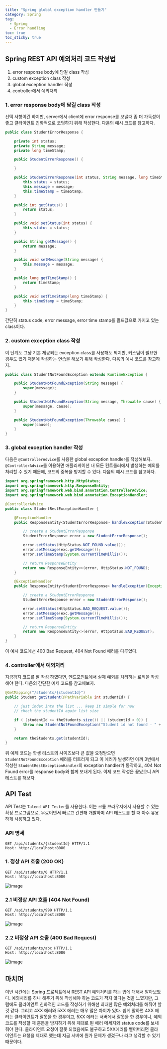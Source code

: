 ```yaml
---
title: "Spring global exception handler 만들기"
category: Spring
tag:
  - Spring
  - Error handling
toc: true
toc_sticky: true
---
```


## Spring REST API 예외처리 코드 작성법

1. error response body에 담길 class 작성
2. custom exception class 작성
3. global exception handler 작성
4. controller에서 예외처리

### 1. error response body에 담길 class 작성

선택 사항이긴 하지만, server에서 client에 error response를 보낼때 좀 더 가독성이 좋고 클라이언트 친화적으로 코딩하기 위해 작성한다. 다음의 예시 코드를 참고하자.

```java
public class StudentErrorResponse {

    private int status;
    private String message;
    private long timeStamp;

    public StudentErrorResponse() {

    }

    public StudentErrorResponse(int status, String message, long timeStamp) {
        this.status = status;
        this.message = message;
        this.timeStamp = timeStamp;
    }

    public int getStatus() {
        return status;
    }

    public void setStatus(int status) {
        this.status = status;
    }

    public String getMessage() {
        return message;
    }

    public void setMessage(String message) {
        this.message = message;
    }

    public long getTimeStamp() {
        return timeStamp;
    }

    public void setTimeStamp(long timeStamp) {
        this.timeStamp = timeStamp;
    }
}
```

간단히 status code, error message, error time stamp를 필드값으로 가지고 있는 class이다.

### 2. custom exception class 작성

이 단계도 그냥 기본 제공되는 exception class를 사용해도 되지만, 커스텀이 필요한 경우도 있기 때문에 작성하는 연습을 해보기 위해 작성한다. 다음의 예시 코드를 참고하자.

```java
public class StudentNotFoundException extends RuntimeException {

    public StudentNotFoundException(String message) {
        super(message);
    }

    public StudentNotFoundException(String message, Throwable cause) {
        super(message, cause);
    }

    public StudentNotFoundException(Throwable cause) {
        super(cause);
    }
}
```

### 3. global exception handler 작성

다음은 `@ControllerAdvice`를 사용한 global exception handler를 작성해보자. `@ControllerAdvice`를 이용하면 애플리케이션 내 모든 컨트롤러에서 발생하는 예외를 처리할 수 있기 때문에, 코드의 중복을 방지할 수 있다. 다음의 예시 코드를 참고하자.

```java
import org.springframework.http.HttpStatus;
import org.springframework.http.ResponseEntity;
import org.springframework.web.bind.annotation.ControllerAdvice;
import org.springframework.web.bind.annotation.ExceptionHandler;

@ControllerAdvice
public class StudentRestExceptionHandler {

    @ExceptionHandler
    public ResponseEntity<StudentErrorResponse> handleException(StudentNotFoundException exc) {

        // create a StudentErrorResponse
        StudentErrorResponse error = new StudentErrorResponse();

        error.setStatus(HttpStatus.NOT_FOUND.value());
        error.setMessage(exc.getMessage());
        error.setTimeStamp(System.currentTimeMillis());

        // return ResponseEntity
        return new ResponseEntity<>(error, HttpStatus.NOT_FOUND);
    }

    @ExceptionHandler
    public ResponseEntity<StudentErrorResponse> handleException(Exception exc) {

        // create a StudentErrorResponse
        StudentErrorResponse error = new StudentErrorResponse();

        error.setStatus(HttpStatus.BAD_REQUEST.value());
        error.setMessage(exc.getMessage());
        error.setTimeStamp(System.currentTimeMillis());

        // return ResponseEntity
        return new ResponseEntity<>(error, HttpStatus.BAD_REQUEST);
    }
}
```

이 예시 코드에선 400 Bad Request, 404 Not Found 에러를 다루었다.

### 4. controller에서 예외처리

지금까지 코드를 잘 작성 하였다면, 엔드포인트에서 실제 예외를 처리하는 로직을 작성해야 한다. 다음의 간단한 예제 코드를 참고해보자.

```java
@GetMapping("/students/{studentId}")
public Student getStudent(@PathVariable int studentId) {

    // just index into the list ... keep it simple for now
    // check the studentId again list size

    if ( (studentId >= theStudents.size()) || (studentId < 0)) {
        throw new StudentNotFoundException("Student id not found - " + studentId);
    }

    return theStudents.get(studentId);
}
```

위 예제 코드는 학생 리스트의 사이즈보다 큰 값을 요청받으면 `StudentNotFoundException` 에러를 터트리게 되고 이 에러가 발생하면 아까 3번에서 작성한 `StudentRestExceptionHandler`의 exception handler가 동작하고, 404 Not Found error를 response body와 함께 보내게 된다. 이제 코드 작성은 끝났으니 API테스트를 해보자.

## API Test

API Test는 `Talend API Tester`를 사용한다. 이는 크롬 브라우저에서 사용할 수 있는 확장 프로그램으로, 무료이면서 빠르고 간편해 개발하며 API 테스트를 할 때 아주 유용하게 사용하고 있다.

### API 명세

```
GET /api/students/{studentId} HTTP/1.1
Host: http://localhost:8080
```

### 1. 정상 API 호출 (200 OK)

```
GET /api/students/0 HTTP/1.1
Host: http://localhost:8080
```

![image](https://github.com/parkm2ngyu00/parkm2ngyu00.github.io/assets/88785472/1e07de8c-b590-47d1-8e05-b9befcd84504)

### 2.1 비정상 API 호출 (404 Not Found)

```
GET /api/students/999 HTTP/1.1
Host: http://localhost:8080
```

![image](https://github.com/parkm2ngyu00/parkm2ngyu00.github.io/assets/88785472/d28cd052-7bcd-4bb2-8763-3e3be334f746)

### 2.2 비정상 API 호출 (400 Bad Request)

```
GET /api/students/abc HTTP/1.1
Host: http://localhost:8080
```

![image](https://github.com/parkm2ngyu00/parkm2ngyu00.github.io/assets/88785472/9ba58455-4eab-4eca-a657-785eda9fa93c)

## 마치며

이번 시간에는 Spring 프로젝트에서 REST API 예외처리를 하는 법에 대해서 알아보았다. 예외처리를 하나 해주기 위해 작성해야 하는 코드가 적지 않다는 것을 느꼈지만, 그럼에도 클라이언트 친화적인 코드를 작성하기 위해선 최대한 많은 예외처리를 해줘야 할 것 같다. 그리고 4XX 에러와 5XX 에러는 매우 많은 차이가 있다. 쉽게 말하면 4XX 에러는 클라이언트가 잘못을 한 경우이고, 5XX 에러는 서버에서 잘못을 한 경우이니, 예외코드를 작성할 때 혼돈을 방지하기 위해 제대로 된 에러 메세지와 status code를 보내줘야 한다. 클라이언트 요청이 잘못 되었음에도 불구하고 5XX에러를 뱉어버리면 클라이언트는 요청을 제대로 했는데 지금 서버에 뭔가 문제가 생겼구나 라고 생각할 수 있기 때문이다.
